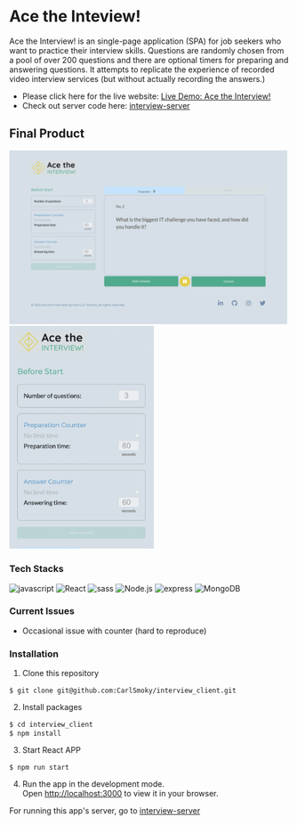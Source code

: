 # Ace the Inteview!
Ace the Interview! is an single-page application (SPA) for job seekers who want to practice their interview skills. Questions are randomly chosen from a pool of over 200 questions and there are optional timers for preparing and answering questions. It attempts to replicate the experience of recorded video interview services (but without actually recording the answers.)

- Please click here for the live website: [Live Demo: Ace the Interview!](https://acetheinterview.netlify.app/)
- Check out server code here: [interview-server](https://github.com/CarlSmoky/interview-server)

## Final Product

<img src="https://github.com/CarlSmoky/interview_client/blob/main/docs/Desktop.png?raw=true" alt="Desktop image" width="500px">
<img src="https://github.com/CarlSmoky/interview_client/blob/main/docs/Mobile.png?raw=true" alt="Mobile image" height="400px">

### Tech Stacks
<div>
  <img src="https://img.shields.io/badge/JavaScript-323330?style=for-the-badge&logo=javascript&logoColor=F7DF1E" alt="javascript">
  <img src="https://img.shields.io/badge/React-20232A?style=for-the-badge&logo=react&logoColor=61DAFB" alt="React">
  <img src="https://img.shields.io/badge/Sass-CC6699?style=for-the-badge&logo=sass&logoColor=white" alt="sass">
  <img src="https://img.shields.io/badge/Node.js-339933?style=for-the-badge&logo=nodedotjs&logoColor=white" alt="Node.js">
  <img src="https://img.shields.io/badge/Express.js-000000?style=for-the-badge&logo=express&logoColor=white" alt="express">
  <img src="https://img.shields.io/badge/MongoDB-4EA94B?style=for-the-badge&logo=mongodb&logoColor=white" alt="MongoDB">
</div>

### Current Issues

- Occasional issue with counter (hard to reproduce)

### Installation
1. Clone this repository
```console
$ git clone git@github.com:CarlSmoky/interview_client.git
```

2. Install packages
```console
$ cd interview_client
$ npm install
```

3. Start React APP
```console
$ npm run start
```

4. Run the app in the development mode.\
Open [http://localhost:3000](http://localhost:3000) to view it in your browser.

For running this app's server, go to [interview-server](https://github.com/CarlSmoky/interview-server)


